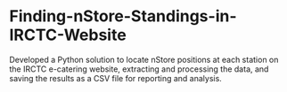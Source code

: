 # Finding-nStore-Standings-in-IRCTC-Website
Developed a Python solution to locate nStore positions at each station on the IRCTC e-catering website, extracting and processing the data, and saving the results as a CSV file for reporting and analysis.

